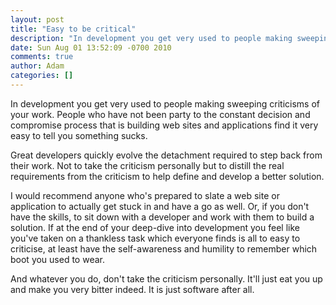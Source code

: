 ```yaml
---
layout: post
title: "Easy to be critical"
description: "In development you get very used to people making sweeping criticisms of your work. People who have not been party to the constant decision and compromise process that is building web sites and applications find it very easy to tell you something ..."
date: Sun Aug 01 13:52:09 -0700 2010
comments: true
author: Adam
categories: []
---
```


In development you get very used to people making sweeping criticisms of your work. People who have not been party to the constant decision and compromise process that is building web sites and applications find it very easy to tell you something sucks. <p /> Great developers quickly evolve the detachment required to step back from their work. Not to take the criticism personally but to distill the real requirements from the criticism to help define and develop a better solution. <p /> I would recommend anyone who's prepared to slate a web site or application to actually get stuck in and have a go as well. Or, if you don't have the skills, to sit down with a developer and work with them to build a solution. If at the end of your deep-dive into development you feel like you've taken on a thankless task which everyone finds is all to easy to criticise, at least have the self-awareness and humility to remember which boot you used to wear. <p /> And whatever you do, don't take the criticism personally. It'll just eat you up and make you very bitter indeed. It is just software after all.